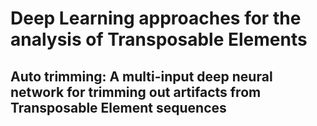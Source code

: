 # Deep Learning approaches for the analysis of Transposable Elements

## Auto trimming: A multi-input deep neural network for trimming out artifacts from Transposable Element sequences
